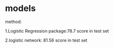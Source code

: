 
# models

method:

1.Logistic Regression package:78.7 score in test set 

2.logistic network: 81.56 score in test set
